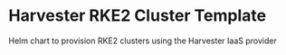 # Harvester RKE2 Cluster Template

Helm chart to provision RKE2 clusters using the Harvester IaaS provider